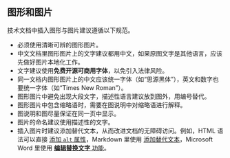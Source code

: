 ## 图形和图片

技术文档中插入图形与图片建议遵循以下规范。

- 必须使用清晰可辨的图形图片。
- 中文文档里图形图片上的文字建议都用中文，如果原图文字是其他语言，应该先做好图片本地化工作。
- 文字建议使用**免费开源可商用字体**，以免引入法律风险。
- 同一文档内图形图片上的中文应该统一字体（如“思源黑体”），英文和数字也要统一字体（如“Times New Roman”）。
- 图形图片中避免出现大段文字，描述性语言建议放到图外，用编号替代。
- 图形图片中包含缩略语时，需要在图说明中对缩略语进行解释。
- 图说明和图尽量保证在同一页中显示。
- 图片的命名建议使用描述性的文字。
- 插入图片时建议添加替代文本，从而改进文档的无障碍访问。例如，HTML 语法可以直接 [添加 `alt` 属性](https://www.w3school.com.cn/html/html_images.asp "点击将离开当前站点")，Markdown 里使用 [添加替代文本](https://markdown.com.cn/basic-syntax/images.html "点击将离开当前站点")，Microsoft Word 里使用 [**编辑替换文字** 功能](https://support.microsoft.com/zh-cn/office/%E5%90%91%E5%BD%A2%E7%8A%B6%E3%80%81%E5%9B%BE%E7%89%87%E3%80%81%E5%9B%BE%E8%A1%A8%E3%80%81smartart-%E5%9B%BE%E5%BD%A2%E6%88%96%E5%85%B6%E5%AE%83%E5%AF%B9%E8%B1%A1%E6%B7%BB%E5%8A%A0%E6%9B%BF%E6%8D%A2%E6%96%87%E5%AD%97-44989b2a-903c-4d9a-b742-6a75b451c669 "点击将离开当前站点")。
